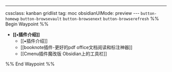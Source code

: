 ---
cssclass: kanban gridlist
tag: moc
obsidianUIMode: preview
--- `button-homewp`  `button-browsevault`  `button-browsenext` `button-browserefresh` 
%% Begin Waypoint %%
- **[[▪插件介绍]]**
	- [[▪插件介绍]]
	- [[booknote插件-更好的pdf office文档阅读和标注神器]]
	- [[Cmenu插件魔改版 Obsidian上的工具栏]]

%% End Waypoint %%